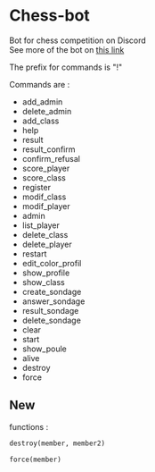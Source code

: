 # Chess-bot
Bot for chess competition on Discord </br>
See more of the bot on [this link](https://mabule.github.io/chess.com/index.html)

The prefix for commands is "!"

Commands are :
<ul>
  <li>add_admin</li>
  <li>delete_admin</li>
  <li>add_class</li>
  <li>help</li>
  <li>result</li>
  <li>result_confirm</li>
  <li>confirm_refusal</li>
  <li>score_player</li>
  <li>score_class</li>
  <li>register</li>
  <li>modif_class</li>
  <li>modif_player</li>
  <li>admin</li>
  <li>list_player</li>
  <li>delete_class</li>
  <li>delete_player</li>
  <li>restart</li>
  <li>edit_color_profil</li>
  <li>show_profile</li>
  <li>show_class</li>
  <li>create_sondage</li>
  <li>answer_sondage</li>
  <li>result_sondage</li>
  <li>delete_sondage</li>
  <li>clear</li>
  <li>start</li>
  <li>show_poule</li>
  <li>alive</li>
  <li>destroy</li>
  <li>force</li>
</ul>

## New
functions :

```python
destroy(member, member2)
```

```python
force(member)
```